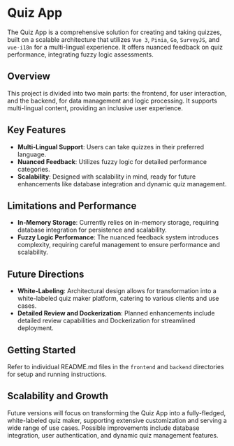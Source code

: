 # Quiz App

The Quiz App is a comprehensive solution for creating and taking quizzes, built on a scalable architecture that utilizes `Vue 3`, `Pinia`, `Go`, `SurveyJS`, and `vue-i18n` for a multi-lingual experience. It offers nuanced feedback on quiz performance, integrating fuzzy logic assessments.

## Overview

This project is divided into two main parts: the frontend, for user interaction, and the backend, for data management and logic processing. It supports multi-lingual content, providing an inclusive user experience.

## Key Features

- **Multi-Lingual Support**: Users can take quizzes in their preferred language.
- **Nuanced Feedback**: Utilizes fuzzy logic for detailed performance categories.
- **Scalability**: Designed with scalability in mind, ready for future enhancements like database integration and dynamic quiz management.

## Limitations and Performance

- **In-Memory Storage**: Currently relies on in-memory storage, requiring database integration for persistence and scalability.
- **Fuzzy Logic Performance**: The nuanced feedback system introduces complexity, requiring careful management to ensure performance and scalability.

## Future Directions

- **White-Labeling**: Architectural design allows for transformation into a white-labeled quiz maker platform, catering to various clients and use cases.
- **Detailed Review and Dockerization**: Planned enhancements include detailed review capabilities and Dockerization for streamlined deployment.

## Getting Started

Refer to individual README.md files in the `frontend` and `backend` directories for setup and running instructions.

## Scalability and Growth

Future versions will focus on transforming the Quiz App into a fully-fledged, white-labeled quiz maker, supporting extensive customization and serving a wide range of use cases. Possible improvements include database integration, user authentication, and dynamic quiz management features.
